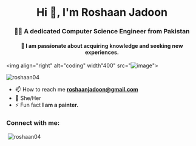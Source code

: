 
<h1 align="center">Hi 👋, I'm Roshaan Jadoon</h1>
<h3 align="center">👩‍🎓 A dedicated Computer Science Engineer from Pakistan</h3>
<h4 align="center">🌱 I am passionate about acquiring knowledge and seeking new experiences.</h4>

<img align="right" alt="coding" width"400" src="![image](https://github.com/user-attachments/assets/0bb5f994-b345-4b55-a52c-e4494337963d)">




<p align="left"> <img src="https://komarev.com/ghpvc/?username=roshaan04&label=Profile%20views&color=0e75b6&style=flat" alt="roshaan04" /> </p>

- 📫 How to reach me **roshaanjadoon@gmail.com**
- 🌷 She/Her
- ⚡ Fun fact **I am a painter.**

<h3 align="left">Connect with me:</h3>
<p align="left">
</p>

<p>&nbsp;<img align="center" src="https://github-readme-stats.vercel.app/api?username=roshaan04&show_icons=true&locale=en" alt="roshaan04" /></

